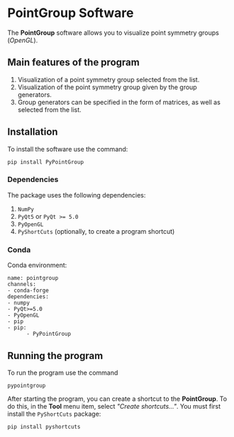 # PointGroup Software

The **PointGroup** software allows you to visualize point symmetry groups (*OpenGL*).

## Main features of the program
1. Visualization of a point symmetry group selected from the list.
2. Visualization of the point symmetry group given by the group generators.
3. Group generators can be specified in the form of matrices, as well as selected from the list.

## Installation
To install the software use the command:

`pip install PyPointGroup`

### Dependencies

The package uses the following dependencies:
1. `NumPy`
2. `PyQt5` or `PyQt >= 5.0`
3. `PyOpenGL`
4. `PyShortCuts` (optionally, to create a program shortcut)

### Conda

Conda environment: 

    name: pointgroup
    channels:
    - conda-forge
    dependencies:
    - numpy
    - PyQt>=5.0
    - PyOpenGL
    - pip
    - pip:
          - PyPointGroup


## Running the program

To run the program use the command

`pypointgroup`

After starting the program, you can create a shortcut to the **PointGroup**.
To do this, in the **Tool** menu item, select *"Create shortcuts..."*. 
You must first install the `PyShortCuts` package:

`pip install pyshortcuts`